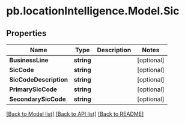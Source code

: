 # pb.locationIntelligence.Model.Sic
## Properties

Name | Type | Description | Notes
------------ | ------------- | ------------- | -------------
**BusinessLine** | **string** |  | [optional] 
**SicCode** | **string** |  | [optional] 
**SicCodeDescription** | **string** |  | [optional] 
**PrimarySicCode** | **string** |  | [optional] 
**SecondarySicCode** | **string** |  | [optional] 

[[Back to Model list]](../README.md#documentation-for-models) [[Back to API list]](../README.md#documentation-for-api-endpoints) [[Back to README]](../README.md)

